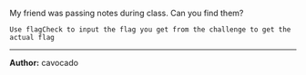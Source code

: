 My friend was passing notes during class. Can you find them? 

``Use flagCheck to input the flag you get from the challenge to get the actual flag``

---
**Author:** cavocado
